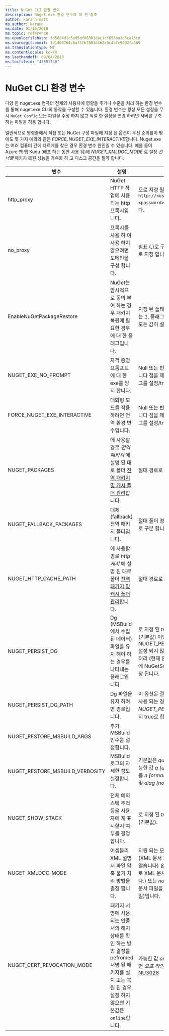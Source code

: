 ```yaml
---
title: NuGet CLI 환경 변수
description: Nuget.exe 환경 변수에 대 한 참조
author: karann-msft
ms.author: karann
ms.date: 01/18/2018
ms.topic: reference
ms.openlocfilehash: fd5824d1c5e05df08301dac1cf656ba1d5ca75cd
ms.sourcegitcommit: 1d1406764c6af5fb7801d462e0c4afc9092fa569
ms.translationtype: MT
ms.contentlocale: ko-KR
ms.lasthandoff: 09/04/2018
ms.locfileid: "43551740"
---
```

# <a name="nuget-cli-environment-variables"></a>NuGet CLI 환경 변수

다양 한 nuget.exe 컴퓨터 전체의 사용자에 영향을 주거나 수준을 처리 하는 환경 변수를 통해 nuget.exe CLI의 동작을 구성할 수 있습니다. 환경 변수는 항상 모든 설정을 무시 `NuGet.Config` 모든 파일을 수정 하지 않고 적절 한 설정을 변경 하려면 서버를 구축 하는 파일을 허용 합니다.

일반적으로 명령줄에서 직접 또는 NuGet 구성 파일에 지정 된 옵션이 우선 순위를이 밖에도 몇 가지 예외와 같은 *FORCE_NUGET_EXE_INTERACTIVE*합니다. Nuget.exe는 여러 컴퓨터 간에 다르게를 찾은 경우 환경 변수 원인일 수 있습니다. 예를 들어 Azure 웹 앱 Kudu (배포 하는 동안 사용 됨)에 *NUGET_XMLDOC_MODE* 로 설정 *건너뛸* 패키지 복원 성능을 가속화 하 고 디스크 공간을 절약 합니다.

| 변수 | 설명 | 설명 |
| --- | --- | --- |
| http_proxy | NuGet HTTP 작업에 사용 되는 http 프록시입니다. | 으로 지정 될이 `http://<username>:<password>@proxy.com`합니다. |
| no_proxy | 프록시를 사용 하 여 사용 하지 않으려면 도메인을 구성 합니다. | 쉼표 (,)로 구분 하는 도메인으로 지정 합니다. |
| EnableNuGetPackageRestore | NuGet는 암시적으로 동의 부여 하는 경우 패키지 복원에 필요한 경우에 대 한 플래그입니다. | 지정 된 플래그는 취급 *true* 또는 *1*, 플래그로 처리 하는 다른 모든 값이 설정 되지 않은. |
| NUGET_EXE_NO_PROMPT | 자격 증명 프롬프트에 대 한 exe를 방지 합니다. | Null 또는 빈 문자열로 취급 됩니다 점을 제외 하 고 값이 플래그를 설정/true. |
| FORCE_NUGET_EXE_INTERACTIVE | 대화형 모드를 적용 하려면 전역 환경 변수입니다. | Null 또는 빈 문자열로 취급 됩니다 점을 제외 하 고 값이 플래그를 설정/true. |
| NUGET_PACKAGES | 에 사용할 경로 *전역 패키지* 에 설명 된 대로 폴더 [전역 패키지 및 캐시 폴더 관리](../consume-packages/managing-the-global-packages-and-cache-folders.md)합니다. | 절대 경로로 지정 합니다. |
| NUGET_FALLBACK_PACKAGES | 대체 (fallback) 전역 패키지 폴더입니다. | 절대 폴더 경로 세미콜론 (;)으로 구분 합니다. |
| NUGET_HTTP_CACHE_PATH | 에 사용할 경로 *http 캐시* 에 설명 된 대로 폴더 [전역 패키지 및 캐시 폴더 관리](../consume-packages/managing-the-global-packages-and-cache-folders.md)합니다. | 절대 경로로 지정 합니다. |
| NUGET_PERSIST_DG | Dg (MSBuild에서 수집 된 데이터) 파일을 유지 해야 하는 경우를 나타내는 플래그입니다. | 로 지정 된 *true* 하거나 *false* (기본값) 이면 NUGET_PERSIST_DG_PATH 설정 되지 않은 경우 임시 디렉터리 (현재 환경 임시 디렉터리에 NuGetScratch 폴더)에 저장 됩니다. |
| NUGET_PERSIST_DG_PATH | Dg 파일을 유지 하려면 경로입니다. | 이 옵션은 절대 경로로 지정에 사용 되는 경우에만 *NUGET_PERSIST_DG* 설정할지 true로 합니다. |
| NUGET_RESTORE_MSBUILD_ARGS | 추가 MSBuild 인수를 설정합니다. | |
| NUGET_RESTORE_MSBUILD_VERBOSITY | MSBuild 로그의 자세한 정도 설정합니다. | 기본값은 *quiet* ("/ v: q"). 가능한 값 *q [uiet]*, *m [inimal]* 를 *n [ormal]* 를 *d [etailed]*, 및 *diag [nostic]* 합니다. |
| NUGET_SHOW_STACK | 전체 예외 스택 추적 등을 사용자에 게 표시할지 여부를 결정 합니다. | 로 지정 된 *true* 하거나 *false* (기본값). |
| NUGET_XMLDOC_MODE | 어셈블리 XML 설명서 파일 압축 풀기 처리 방법을 결정 합니다. | 지원 되는 모드를 *건너뜁니다* (XML 문서 파일을 추출 하지 않습니다) *압축* (zip 보관 파일로 XML 문서 파일을 저장 합니다.) 또는 *none* (기본값, XML 문서 파일을 일반으로 취급 파일)입니다. |
| NUGET_CERT_REVOCATION_MODE | 패키지 서명에 사용 되는 인증서의 해지 상태를 확인 하는 방법 결정를 pefromed 서명 된 패키지를 설치 또는 복원 된 경우. 설정 하지 않으면 기본값은 `online`합니다.| 가능한 값 *online* (기본값) 이면 *오프 라인*합니다.  관련 된 [NU3028](../reference/errors-and-warnings/NU3028.md) |
